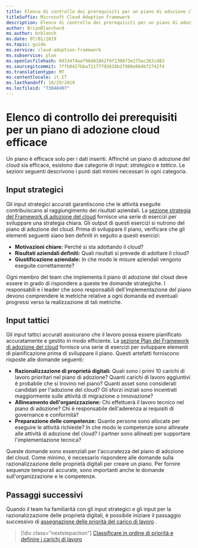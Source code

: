 ```yaml
---
title: Elenco di controllo dei prerequisiti per un piano di adozione cloud efficace
titleSuffix: Microsoft Cloud Adoption Framework
description: Elenco di controllo dei prerequisiti per un piano di adozione cloud efficace
author: BrianBlanchard
ms.author: brblanch
ms.date: 07/01/2019
ms.topic: guide
ms.service: cloud-adoption-framework
ms.subservice: plan
ms.openlocfilehash: 0933474aef96d01862f0f230073e275ac262cd83
ms.sourcegitcommit: 7ffb0427bba71177f92618b2f980e864b72742f4
ms.translationtype: MT
ms.contentlocale: it-IT
ms.lasthandoff: 10/29/2019
ms.locfileid: "73048497"
---
```

# <a name="prerequisites-checklist-for-an-effective-cloud-adoption-plan"></a>Elenco di controllo dei prerequisiti per un piano di adozione cloud efficace

Un piano è efficace solo per i dati inseriti. Affinché un piano di adozione del cloud sia efficace, esistono due categorie di input: *strategico* e *tattico*. Le sezioni seguenti descrivono i punti dati minimi necessari in ogni categoria.

## <a name="strategic-inputs"></a>Input strategici

Gli input strategici accurati garantiscono che le attività eseguite contribuiscano al raggiungimento dei risultati aziendali. La [sezione strategia del Framework di adozione del cloud](../strategy/index.md) fornisce una serie di esercizi per sviluppare una strategia chiara. Gli output di questi esercizi si nutrono del piano di adozione del cloud. Prima di sviluppare il piano, verificare che gli elementi seguenti siano ben definiti in seguito a questi esercizi:

- **Motivazioni chiare:** Perché si sta adottando il cloud?
- **Risultati aziendali definiti:** Quali risultati si prevede di adottare il cloud?
- **Giustificazione aziendale:** In che modo le misure aziendali vengono eseguite correttamente?

Ogni membro del team che implementa il piano di adozione del cloud deve essere in grado di rispondere a queste tre domande strategiche. I responsabili e i leader che sono responsabili dell'implementazione del piano devono comprendere le metriche relative a ogni domanda ed eventuali progressi verso la realizzazione di tali metriche.

## <a name="tactical-inputs"></a>Input tattici

Gli input tattici accurati assicurano che il lavoro possa essere pianificato accuratamente e gestito in modo efficiente. La [sezione Plan del Framework di adozione del cloud](./index.md) fornisce una serie di esercizi per sviluppare elementi di pianificazione prima di sviluppare il piano. Questi artefatti forniscono risposte alle domande seguenti:

- **Razionalizzazione di proprietà digitali:** Quali sono i primi 10 carichi di lavoro prioritari nel piano di adozione? Quanti carichi di lavoro aggiuntivi è probabile che si trovino nel piano? Quanti asset sono considerati candidati per l'adozione del cloud? Gli sforzi iniziali sono incentrati maggiormente sulle attività di migrazione o innovazione?
- **Allineamento dell'organizzazione:** Chi effettuerà il lavoro tecnico nel piano di adozione? Chi è responsabile dell'aderenza ai requisiti di governance e conformità?
- **Preparazione delle competenze:** Quante persone sono allocate per eseguire le attività richieste? In che modo le competenze sono allineate alle attività di adozione del cloud? I partner sono allineati per supportare l'implementazione tecnica?

Queste domande sono essenziali per l'accuratezza del piano di adozione del cloud. Come minimo, è necessario rispondere alle domande sulla razionalizzazione delle proprietà digitali per creare un piano. Per fornire sequenze temporali accurate, sono importanti anche le domande sull'organizzazione e le competenze.

## <a name="next-steps"></a>Passaggi successivi

Quando il team ha familiarità con gli input strategici e gli input per la razionalizzazione delle proprietà digitali, è possibile iniziare il passaggio successivo di [assegnazione delle priorità del carico di lavoro](./workloads.md) .

> [!div class="nextstepaction"]
> [Classificare in ordine di priorità e definire i carichi di lavoro](./workloads.md)
